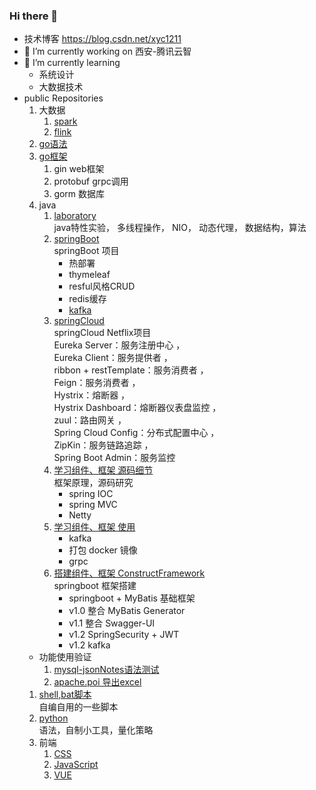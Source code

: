 <!--
**xu1211/xu1211** is a ✨ _special_ ✨ repository because its `README.md` (this file) appears on your GitHub profile.

Here are some ideas to get you started:

- 👯 I’m looking to collaborate on ...
- 🤔 I’m looking for help with ...
- 💬 Ask me about ...
- 📫 How to reach me: ...
- 😄 Pronouns: ...
- ⚡ Fun fact: ...
-->

### Hi there 👋

- 技术博客 https://blog.csdn.net/xyc1211
- 🔭 I’m currently working on 西安-腾讯云智
- 🌱 I’m currently learning 
  - 系统设计
  - 大数据技术
- public Repositories
  1. 大数据
     1. [spark](https://github.com/xu1211/spark-test)
     2. [flink](https://github.com/xu1211/flink-test)
  1. [go语法](https://github.com/xu1211/Golang)
  2. [go框架](https://github.com/xu1211/goFrame)
     1. gin web框架
     2. protobuf  grpc调用
     3. gorm  数据库
  4. java
     1. [laboratory](https://github.com/xu1211/JavaTest)\
      java特性实验，
      多线程操作，
      NIO，
      动态代理，
      数据结构，算法
     1. [springBoot](https://github.com/xu1211/springbootdemo)\
      springBoot 项目
        - 热部署
        - thymeleaf
        - resful风格CRUD
        - redis缓存
        - [kafka](https://github.com/xu1211/kafka-test)
     1. [springCloud](https://github.com/xu1211/springclouddemo)\
      springCloud Netflix项目\
        Eureka Server：服务注册中心 ，\
        Eureka Client：服务提供者 ，\
        ribbon + restTemplate：服务消费者 ，\
        Feign：服务消费者 ，\
        Hystrix：熔断器 ，\
        Hystrix Dashboard：熔断器仪表盘监控 ，\
        zuul：路由网关 ，\
        Spring Cloud Config：分布式配置中心 ，\
        ZipKin：服务链路追踪 ，\
        Spring Boot Admin：服务监控 
     1. [学习组件、框架 源码细节](https://github.com/xu1211/JavaFramework)\
      框架原理，源码研究
        - spring IOC
        - spring MVC
        - Netty
     1. [学习组件、框架 使用](https://github.com/xu1211/framework-learning)
        - kafka
        - 打包 docker 镜像
        - grpc
     1. [搭建组件、框架 ConstructFramework](https://gitee.com/xu_yuchun/construct-framework)\
      springboot 框架搭建
        - springboot + MyBatis 基础框架
        - v1.0 整合 MyBatis Generator
        - v1.1 整合 Swagger-UI
        - v1.2 SpringSecurity + JWT
        - v1.2 kafka
  - 功能使用验证
     1. [mysql-jsonNotes语法测试](https://github.com/xu1211/mysql-jsonNotes)
     2. [apache.poi 导出excel](https://github.com/xu1211/poi-demo)
  1. [shell,bat脚本](https://github.com/xu1211/ShellScript)\
  自编自用的一些脚本
  1. [python](https://github.com/xu1211/python)\
  语法，自制小工具，量化策略
  1. 前端
     1. [CSS](https://github.com/xu1211/CSS)
     1. [JavaScript](https://github.com/xu1211/JavaScript)
     1. [VUE](https://github.com/xu1211/vue)
